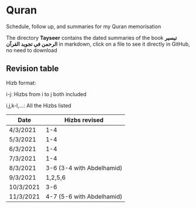 # Quran
Schedule, follow up, and summaries for my Quran memorisation

The directory  __Tayseer__  contains the dated summaries of the book  __تيسير الرحمن في تجويد القرآن__ in markdown, click on a file to see it directly in GitHub, no need to download

## Revision table

Hizb format:

i-j: Hizbs from i to j both included

i,j,k-l,...: All the Hizbs listed

Date | Hizbs revised
-----|--------------
4/3/2021 | 1-4
5/3/2021 | 1-4
6/3/2021 | 1-4
7/3/2021 | 1-4
8/3/2021 | 3-6 (3-4 with Abdelhamid)
9/3/2021 | 1,2,5,6
10/3/2021 | 3-6
11/3/2021 | 4-7 (5-6 with Abdelhamid)
